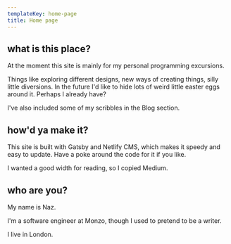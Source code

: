 ```yaml
---
templateKey: home-page
title: Home page
---
```

## 



## what is this place?

At the moment this site is mainly for my personal programming excursions.



Things like exploring different designs, new ways of creating things, silly little diversions. In the future I'd like to hide lots of weird little easter eggs around it. Perhaps I already have?



I've also included some of my scribbles in the Blog section.



## how'd ya make it?

This site is built with Gatsby and Netlify CMS, which makes it speedy and easy to update. Have a poke around the code for it if you like.



I wanted a good width for reading, so I copied Medium.



## who are you?

My name is Naz.



I'm a software engineer at Monzo, though I used to pretend to be a writer.



I live in London.
